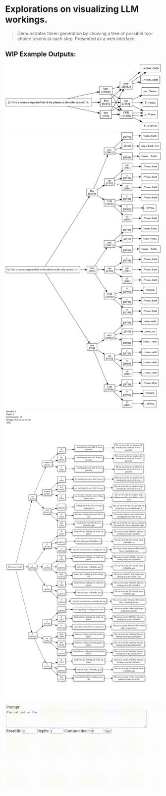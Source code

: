 # Explorations on visualizing LLM workings.

> Demonstrates token generation by showing a tree of possible top-choice tokens at each step. Presented as a web interface.

## WIP Example Outputs:

![Example 1](img/example-1.png)
![Example 2](img/example-2.png)
![Example 3](img/example-3.png)
![Example 4](img/example-4.gif)

